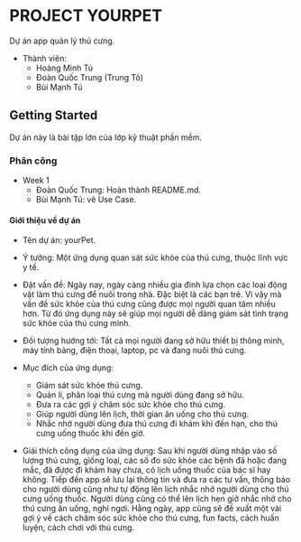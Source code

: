 # PROJECT YOURPET

Dự án app quản lý thú cưng.
- Thành viên:
    - Hoàng Minh Tú
    - Đoàn Quốc Trung (Trung Tô)
    - Bùi Mạnh Tú
## Getting Started

Dự án này là bài tập lớn của lớp kỹ thuật phần mềm.

### Phân công
- Week 1
    - Đoàn Quốc Trung: Hoàn thành README.md.
    - Bùi Mạnh Tú: vẽ Use Case.

#### Giới thiệu về dự án
- Tên dự án: yourPet.
- Ý tưởng: Một ứng dụng quan sát sức khỏe của thú cưng, thuộc lĩnh vực y tế.
- Đặt vấn đề: Ngày nay, ngày càng nhiều gia đình lựa chọn các loại động vật làm thú cưng để nuôi trong nhà. Đặc biệt là các bạn trẻ. Vì vậy mà vấn đề sức khỏe của thú cưng cũng được mọi người quan tâm nhiều hơn. Từ đó ứng dụng này sẽ giúp mọi người dễ dàng giám sát tình trạng sức khỏe của thú cưng mình.

- Đối tượng hướng tới: Tất cả mọi người đang sở hữu thiết bị thông minh, máy tính bảng, điện thoại, laptop, pc và đang nuôi thú cưng.

- Mục đích của ứng dụng:
    + Giám sát sức khỏe thú cưng.
    + Quản lí, phân loại thú cưng mà người dùng đang sở hữu.
	+ Đưa ra các gợi ý chăm sóc sức khỏe cho thú cưng.
	+ Giúp người dùng lên lịch, thời gian ăn uống cho thú cưng.
	+ Nhắc nhở người dùng đưa thú cưng đi khám khi đến hạn, cho thú cưng uống thuốc khi đến giờ.

- Giái thích công dụng của ứng dụng: Sau khi người dùng nhập vào số lượng thú cưng, giống loại, các số đo sức khỏe các bệnh đã hoặc đang mắc, đã được đi khám hay chưa, có lịch uống thuốc của bác sĩ hay không. Tiếp đến app sẽ lưu lại thông tin và đưa ra các tư vấn, thông báo cho người dùng cũng như tự động lên lịch nhắc nhở người dùng cho thú cưng uống thuốc. Người dùng cũng có thể lên lịch hẹn giờ nhắc nhở cho thú cưng ăn uống, nghỉ ngơi. Hằng ngày, app cũng sẽ đề xuất một vài gợi ý về cách chăm sóc sức khỏe cho thú cưng, fun facts, cách huấn luyện, cách chơi với thú cưng.



